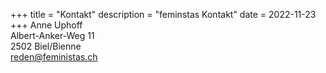 +++
title = "Kontakt"
description = "feminstas Kontakt"
date = 2022-11-23
+++
Anne Uphoff  
Albert-Anker-Weg 11  
2502 Biel/Bienne  
[reden@feministas.ch](mailto:reden@feministas.ch)
